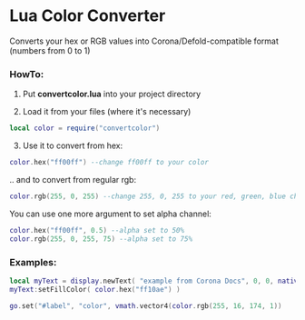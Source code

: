 # Lua Color Converter
Converts your hex or RGB values into Corona/Defold-compatible format (numbers from 0 to 1)



### HowTo:
1. Put **convertcolor.lua** into your project directory

2. Load it from your files (where it's necessary)
```lua
local color = require("convertcolor")
```

3. Use it to convert from hex:
```lua
color.hex("ff00ff") --change ff00ff to your color
```
.. and to convert from regular rgb:
```lua
color.rgb(255, 0, 255) --change 255, 0, 255 to your red, green, blue channels respectively
```
You can use one more argument to set alpha channel:
```lua
color.hex("ff00ff", 0.5) --alpha set to 50%
color.rgb(255, 0, 255, 75) --alpha set to 75%
```

### Examples:
```lua
local myText = display.newText( "example from Corona Docs", 0, 0, native.systemFontBold, 12 )
myText:setFillColor( color.hex("ff10ae") )
```

```lua
go.set("#label", "color", vmath.vector4(color.rgb(255, 16, 174, 1))
```

